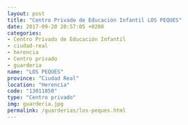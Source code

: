 ```yaml
---
layout: post
title: "Centro Privado de Educación Infantil LOS PEQUES"
date: 2017-09-20 20:57:05 +0200
categories:
- Centro Privado de Educación Infantil
- ciudad-real
- herencia
- Centro privado
- guarderia
name: "LOS PEQUES"
province: "Ciudad Real"
location: "Herencia"
code: "13011850"
type: "Centro privado"
img: guarderia.jpg
permalink: /guarderias/los-peques.html
---
```

